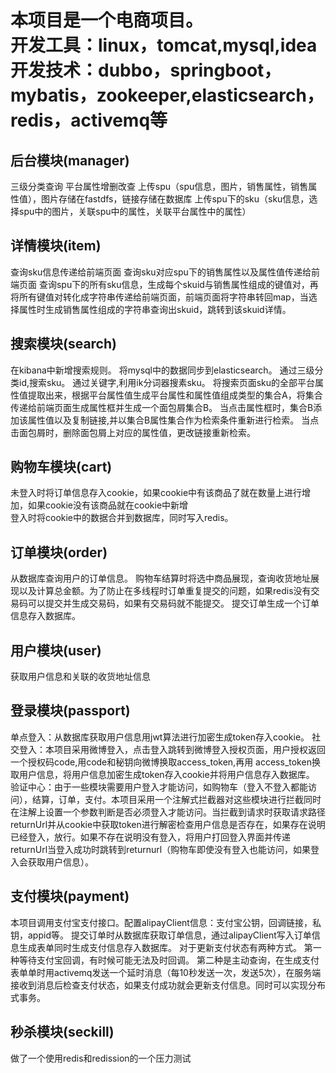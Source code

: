 # 本项目是一个电商项目。<br>开发工具：linux，tomcat,mysql,idea<br>开发技术：dubbo，springboot，mybatis，zookeeper,elasticsearch，redis，activemq等
## 后台模块(manager)
三级分类查询
平台属性增删改查
上传spu（spu信息，图片，销售属性，销售属性值），图片存储在fastdfs，链接存储在数据库
上传spu下的sku（sku信息，选择spu中的图片，关联spu中的属性，关联平台属性中的属性）<br>
## 详情模块(item)
查询sku信息传递给前端页面
查询sku对应spu下的销售属性以及属性值传递给前端页面
查询spu下的所有sku信息，生成每个skuid与销售属性组成的键值对，再将所有键值对转化成字符串传递给前端页面，前端页面将字符串转回map，当选择属性时生成销售属性组成的字符串查询出skuid，跳转到该skuid详情。
## 搜索模块(search)
在kibana中新增搜索规则。
将mysql中的数据同步到elasticsearch。
通过三级分类id,搜索sku。
通过关键字,利用ik分词器搜素sku。
将搜索页面sku的全部平台属性值提取出来，根据平台属性值生成平台属性和属性值组成类型的集合A，将集合传递给前端页面生成属性框并生成一个面包屑集合B。
当点击属性框时，集合B添加该属性值以及复制链接,并以集合B属性集合作为检索条件重新进行检索。
当点击面包屑时，删除面包屑上对应的属性值，更改链接重新检索。
## 购物车模块(cart)
未登入时将订单信息存入cookie，如果cookie中有该商品了就在数量上进行增加，如果cookie没有该商品就在cookie中新增<br>
登入时将cookie中的数据合并到数据库，同时写入redis。
## 订单模块(order)
从数据库查询用户的订单信息。
购物车结算时将选中商品展现，查询收货地址展现以及计算总金额。为了防止在多线程时订单重复提交的问题，如果redis没有交易码可以提交并生成交易码，如果有交易码就不能提交。
提交订单生成一个订单信息存入数据库。
## 用户模块(user)
获取用户信息和关联的收货地址信息
## 登录模块(passport)
单点登入：从数据库获取用户信息用jwt算法进行加密生成token存入cookie。
社交登入：本项目采用微博登入，点击登入跳转到微博登入授权页面，用户授权返回一个授权码code,用code和秘钥向微博换取access_token,再用
access_token换取用户信息，将用户信息加密生成token存入cookie并将用户信息存入数据库。
验证中心：由于一些模块需要用户登入才能访问，如购物车（登入不登入都能访问），结算，订单，支付。本项目采用一个注解式拦截器对这些模块进行拦截同时在注解上设置一个参数判断是否必须登入才能访问。当拦截到请求时获取请求路径returnUrl并从cookie中获取token进行解密检查用户信息是否存在，如果存在说明已经登入，放行。如果不存在说明没有登入，将用户打回登入界面并传递returnUrl当登入成功时跳转到returnurl（购物车即使没有登入也能访问，如果登入会获取用户信息）。
## 支付模块(payment)
本项目调用支付宝支付接口。配置alipayClient信息：支付宝公钥，回调链接，私钥，appid等。
提交订单时从数据库获取订单信息，通过alipayClient写入订单信息生成表单同时生成支付信息存入数据库。
对于更新支付状态有两种方式。
第一种等待支付宝回调，有时候可能无法及时回调。
第二种是主动查询，在生成支付表单单时用activemq发送一个延时消息（每10秒发送一次，发送5次），在服务端接收到消息后检查支付状态，如果支付成功就会更新支付信息。同时可以实现分布式事务。
## 秒杀模块(seckill)
做了一个使用redis和redission的一个压力测试
